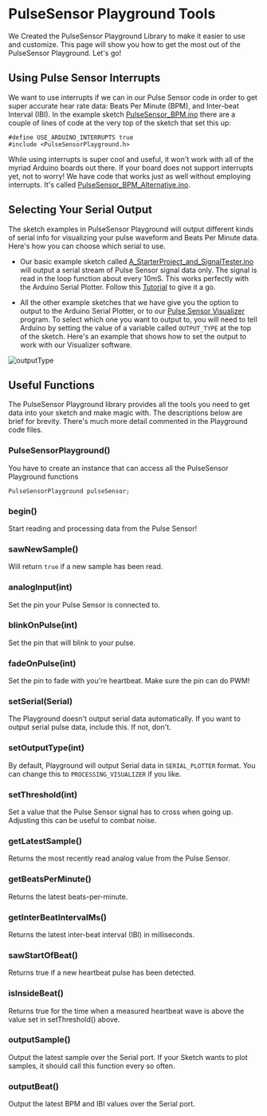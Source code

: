 # PulseSensor Playground Tools

We Created the PulseSensor Playground Library to make it easier to use and customize. This page will show you how to get the most out of the PulseSensor Playground. Let's go!

## Using Pulse Sensor Interrupts

We want to use interrupts if we can in our Pulse Sensor code in order to get super accurate hear rate data: Beats Per Minute (BPM), and Inter-beat Interval (IBI). In the example sketch [PulseSensor_BPM.ino](https://github.com/biomurph/PulseSensorPlayground/tree/master/examples/PulseSensor_BPM) there are a couple of lines of code at the very top of the sketch that set this up:

	#define USE_ARDUINO_INTERRUPTS true
	#include <PulseSensorPlayground.h>
	
While using interrupts is super cool and useful, it won't work with all of the myriad Arduino boards out there. If your board does not support interrupts yet, not to worry! We have code that works just as well without employing interrupts. It's called [PulseSensor_BPM_Alternative.ino](https://github.com/biomurph/PulseSensorPlayground/tree/master/examples/PulseSensor_BPM_Alternative).

## Selecting Your Serial Output

The sketch examples in PulseSensor Playground will output different kinds of serial info for visualizing your pulse waveform and Beats Per Minute data. Here's how you can choose which serial to use.

* Our basic example sketch called [A_StarterProject_and_SignalTester.ino](https://github.com/biomurph/PulseSensorPlayground/tree/master/examples/A_StarterProject_and_SignalTester) will output a serial stream of Pulse Sensor signal data only. The signal is read in the loop function about every 10mS. This works perfectly with the Arduino Serial Plotter. Follow this [Tutorial](https://pulsesensor.com/pages/code-and-guide) to give it a go.

* All the other example sketches that we have give you the option to output to the Arduino Serial Plotter, or to our [Pulse Sensor Visualizer](https://github.com/WorldFamousElectronics/PulseSensor_Amped_Processing_Visualizer) program. To select which one you want to output to, you will need to tell Arduino by setting the value of a variable called `OUTPUT_TYPE` at the top of the sketch. Here's an example that shows how to set the output to work with our Visualizer software.
  
![outputType](https://github.com/biomurph/PulseSensorPlayground/blob/master/Images/outputType.png)
	
## Useful Functions

The PulseSensor Playground library provides all the tools you need to get data into your sketch and make magic with. The descriptions below are brief for brevity. There's much more detail commented in the Playground code files.

### PulseSensorPlayground()
You have to create an instance that can access all the PulseSensor Playground functions

	PulseSensorPlayground pulseSensor;

### begin()
Start reading and processing data from the Pulse Sensor!

### sawNewSample()
Will return `true` if a new sample has been read.

### analogInput(int)
Set the pin your Pulse Sensor is connected to.

### blinkOnPulse(int)
Set the pin that will blink to your pulse.

### fadeOnPulse(int)
Set the pin to fade with you're heartbeat. Make sure the pin can do PWM!

### setSerial(Serial)
The Playground doesn't output serial data automatically. If you want to output serial pulse data, include this. If not, don't.

### setOutputType(int)
By default, Playground will output Serial data in `SERIAL_PLOTTER` format. You can change this to `PROCESSING_VISUALIZER` if you like. 

### setThreshold(int)
Set a value that the Pulse Sensor signal has to cross when going up. Adjusting this can be useful to combat noise.

### getLatestSample()
Returns the most recently read analog value from the Pulse Sensor.

### getBeatsPerMinute()
Returns the latest beats-per-minute. 

### getInterBeatIntervalMs()
Returns the latest inter-beat interval (IBI) in milliseconds.

### sawStartOfBeat()
Returns true if a new heartbeat pulse has been detected.

### isInsideBeat()
Returns true for the time when a measured heartbeat wave is above the value set in setThreshold() above. 

### outputSample()
Output the latest sample over the Serial port. If your Sketch wants to plot samples, it should call this function every so often.

### outputBeat()
Output the latest BPM and IBI values over the Serial port.
